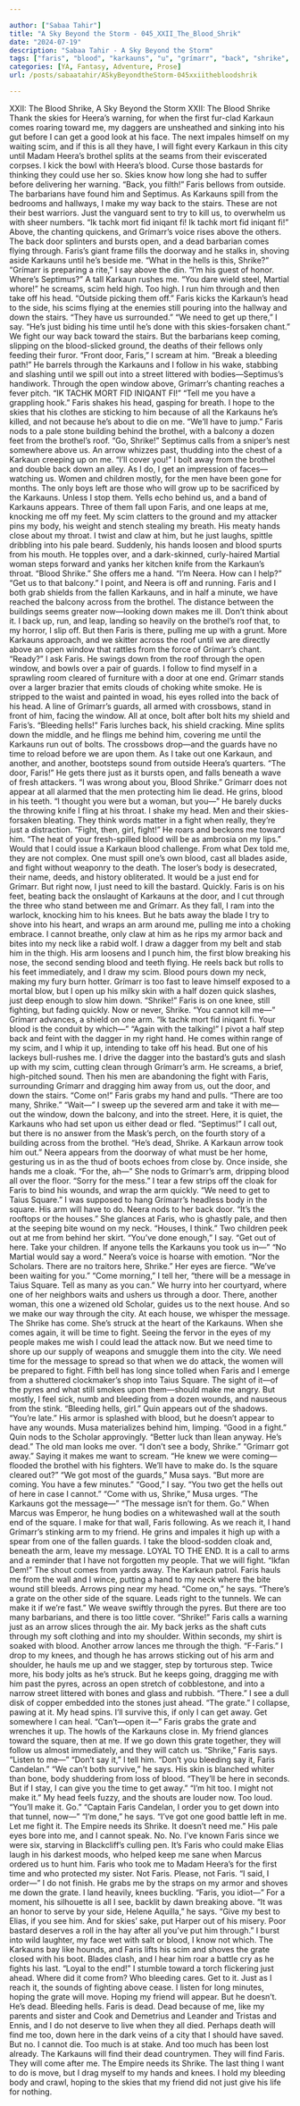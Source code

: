 ```yaml
---

author: ["Sabaa Tahir"]
title: "A Sky Beyond the Storm - 045_XXII_The_Blood_Shrik"
date: "2024-07-19"
description: "Sabaa Tahir - A Sky Beyond the Storm"
tags: ["faris", "blood", "karkauns", "u", "grímarr", "back", "shrike", "get", "say", "come", "fight", "make", "one", "arm", "karkaun", "head", "hand", "brothel", "door", "dead", "need", "bleeding", "body", "scim", "open"]
categories: [YA, Fantasy, Adventure, Prose]
url: /posts/sabaatahir/ASkyBeyondtheStorm-045xxiithebloodshrik

---
```



XXII: The Blood Shrike, A Sky Beyond the Storm
XXII: The Blood Shrike
Thank the skies for Heera’s warning, for when the first fur-clad Karkaun comes roaring toward me, my daggers are unsheathed and sinking into his gut before I can get a good look at his face. The next impales himself on my waiting scim, and if this is all they have, I will fight every Karkaun in this city until Madam Heera’s brothel splits at the seams from their eviscerated corpses.
I kick the bowl with Heera’s blood. Curse those bastards for thinking they could use her so. Skies know how long she had to suffer before delivering her warning.
“Back, you filth!” Faris bellows from outside.
The barbarians have found him and Septimus. As Karkauns spill from the bedrooms and hallways, I make my way back to the stairs. These are not their best warriors. Just the vanguard sent to try to kill us, to overwhelm us with sheer numbers.
“Ik tachk mort fid iniqant fi! Ik tachk mort fid iniqant fi!”
Above, the chanting quickens, and Grímarr’s voice rises above the others.
The back door splinters and bursts open, and a dead barbarian comes flying through. Faris’s giant frame fills the doorway and he stalks in, shoving aside Karkauns until he’s beside me.
“What in the hells is this, Shrike?”
“Grímarr is preparing a rite,” I say above the din. “I’m his guest of honor. Where’s Septimus?”
A tall Karkaun rushes me. “You dare wield steel, Martial whore!” he screams, scim held high. Too high. I run him through and then take off his head.
“Outside picking them off.” Faris kicks the Karkaun’s head to the side, his scims flying at the enemies still pouring into the hallway and down the stairs. “They have us surrounded.”
“We need to get up there,” I say. “He’s just biding his time until he’s done with this skies-forsaken chant.”
We fight our way back toward the stairs. But the barbarians keep coming, slipping on the blood-slicked ground, the deaths of their fellows only feeding their furor.
“Front door, Faris,” I scream at him. “Break a bleeding path!”
He barrels through the Karkauns and I follow in his wake, stabbing and slashing until we spill out into a street littered with bodies—Septimus’s handiwork. Through the open window above, Grímarr’s chanting reaches a fever pitch. “IK TACHK MORT FID INIQANT FI!”
“Tell me you have a grappling hook.”
Faris shakes his head, gasping for breath. I hope to the skies that his clothes are sticking to him because of all the Karkauns he’s killed, and not because he’s about to die on me.
“We’ll have to jump.” Faris nods to a pale stone building behind the brothel, with a balcony a dozen feet from the brothel’s roof.
“Go, Shrike!” Septimus calls from a sniper’s nest somewhere above us. An arrow whizzes past, thudding into the chest of a Karkaun creeping up on me. “I’ll cover you!”
I bolt away from the brothel and double back down an alley. As I do, I get an impression of faces—watching us. Women and children mostly, for the men have been gone for months. The only boys left are those who will grow up to be sacrificed by the Karkauns.
Unless I stop them.
Yells echo behind us, and a band of Karkauns appears. Three of them fall upon Faris, and one leaps at me, knocking me off my feet. My scim clatters to the ground and my attacker pins my body, his weight and stench stealing my breath. His meaty hands close about my throat. I twist and claw at him, but he just laughs, spittle dribbling into his pale beard.
Suddenly, his hands loosen and blood spurts from his mouth. He topples over, and a dark-skinned, curly-haired Martial woman steps forward and yanks her kitchen knife from the Karkaun’s throat.
“Blood Shrike.” She offers me a hand. “I’m Neera. How can I help?”
“Get us to that balcony.” I point, and Neera is off and running.
Faris and I both grab shields from the fallen Karkauns, and in half a minute, we have reached the balcony across from the brothel.
The distance between the buildings seems greater now—looking down makes me ill. Don’t think about it. I back up, run, and leap, landing so heavily on the brothel’s roof that, to my horror, I slip off. But then Faris is there, pulling me up with a grunt. More Karkauns approach, and we skitter across the roof until we are directly above an open window that rattles from the force of Grímarr’s chant.
“Ready?” I ask Faris.
He swings down from the roof through the open window, and bowls over a pair of guards. I follow to find myself in a sprawling room cleared of furniture with a door at one end. Grímarr stands over a larger brazier that emits clouds of choking white smoke. He is stripped to the waist and painted in woad, his eyes rolled into the back of his head.
A line of Grímarr’s guards, all armed with crossbows, stand in front of him, facing the window. All at once, bolt after bolt hits my shield and Faris’s.
“Bleeding hells!” Faris lurches back, his shield cracking. Mine splits down the middle, and he flings me behind him, covering me until the Karkauns run out of bolts.
The crossbows drop—and the guards have no time to reload before we are upon them.
As I take out one Karkaun, and another, and another, bootsteps sound from outside Heera’s quarters.
“The door, Faris!”
He gets there just as it bursts open, and falls beneath a wave of fresh attackers.
“I was wrong about you, Blood Shrike.” Grímarr does not appear at all alarmed that the men protecting him lie dead. He grins, blood in his teeth. “I thought you were but a woman, but you—”
He barely ducks the throwing knife I fling at his throat. I shake my head. Men and their skies-forsaken bleating. They think words matter in a fight when really, they’re just a distraction.
“Fight, then, girl, fight!” He roars and beckons me toward him. “The heat of your fresh-spilled blood will be as ambrosia on my lips.”
Would that I could issue a Karkaun blood challenge. From what Dex told me, they are not complex. One must spill one’s own blood, cast all blades aside, and fight without weaponry to the death. The loser’s body is desecrated, their name, deeds, and history obliterated. It would be a just end for Grímarr.
But right now, I just need to kill the bastard. Quickly.
Faris is on his feet, beating back the onslaught of Karkauns at the door, and I cut through the three who stand between me and Grímarr. As they fall, I ram into the warlock, knocking him to his knees. But he bats away the blade I try to shove into his heart, and wraps an arm around me, pulling me into a choking embrace. I cannot breathe, only claw at him as he rips my armor back and bites into my neck like a rabid wolf.
I draw a dagger from my belt and stab him in the thigh. His arm loosens and I punch him, the first blow breaking his nose, the second sending blood and teeth flying. He reels back but rolls to his feet immediately, and I draw my scim. Blood pours down my neck, making my fury burn hotter.
Grímarr is too fast to leave himself exposed to a mortal blow, but I open up his milky skin with a half dozen quick slashes, just deep enough to slow him down.
“Shrike!” Faris is on one knee, still fighting, but fading quickly. Now or never, Shrike.
“You cannot kill me—” Grímarr advances, a shield on one arm. “Ik tachk mort fid iniqant fi. Your blood is the conduit by which—”
“Again with the talking!” I pivot a half step back and feint with the dagger in my right hand. He comes within range of my scim, and I whip it up, intending to take off his head.
But one of his lackeys bull-rushes me. I drive the dagger into the bastard’s guts and slash up with my scim, cutting clean through Grímarr’s arm.
He screams, a brief, high-pitched sound. Then his men are abandoning the fight with Faris, surrounding Grímarr and dragging him away from us, out the door, and down the stairs.
“Come on!” Faris grabs my hand and pulls. “There are too many, Shrike.”
“Wait—” I sweep up the severed arm and take it with me—out the window, down the balcony, and into the street. Here, it is quiet, the Karkauns who had set upon us either dead or fled.
“Septimus!” I call out, but there is no answer from the Mask’s perch, on the fourth story of a building across from the brothel.
“He’s dead, Shrike. A Karkaun arrow took him out.” Neera appears from the doorway of what must be her home, gesturing us in as the thud of boots echoes from close by. Once inside, she hands me a cloak.
“For the, ah—” She nods to Grímarr’s arm, dripping blood all over the floor.
“Sorry for the mess.” I tear a few strips off the cloak for Faris to bind his wounds, and wrap the arm quickly. “We need to get to Taius Square.”
I was supposed to hang Grímarr’s headless body in the square. His arm will have to do.
Neera nods to her back door. “It’s the rooftops or the houses.” She glances at Faris, who is ghastly pale, and then at the seeping bite wound on my neck. “Houses, I think.”
Two children peek out at me from behind her skirt. “You’ve done enough,” I say. “Get out of here. Take your children. If anyone tells the Karkauns you took us in—”
“No Martial would say a word.” Neera’s voice is hoarse with emotion. “Nor the Scholars. There are no traitors here, Shrike.” Her eyes are fierce. “We’ve been waiting for you.”
“Come morning,” I tell her, “there will be a message in Taius Square. Tell as many as you can.”
We hurry into her courtyard, where one of her neighbors waits and ushers us through a door. There, another woman, this one a wizened old Scholar, guides us to the next house. And so we make our way through the city. At each house, we whisper the message.
The Shrike has come. She’s struck at the heart of the Karkauns. When she comes again, it will be time to fight.
Seeing the fervor in the eyes of my people makes me wish I could lead the attack now. But we need time to shore up our supply of weapons and smuggle them into the city. We need time for the message to spread so that when we do attack, the women will be prepared to fight.
Fifth bell has long since tolled when Faris and I emerge from a shuttered clockmaker’s shop into Taius Square. The sight of it—of the pyres and what still smokes upon them—should make me angry. But mostly, I feel sick, numb and bleeding from a dozen wounds, and nauseous from the stink.
“Bleeding hells, girl.” Quin appears out of the shadows. “You’re late.” His armor is splashed with blood, but he doesn’t appear to have any wounds. Musa materializes behind him, limping.
“Good in a fight.” Quin nods to the Scholar approvingly. “Better luck than Ilean anyway. He’s dead.” The old man looks me over. “I don’t see a body, Shrike.”
“Grímarr got away.” Saying it makes me want to scream. “He knew we were coming—flooded the brothel with his fighters. We’ll have to make do. Is the square cleared out?”
“We got most of the guards,” Musa says. “But more are coming. You have a few minutes.”
“Good,” I say. “You two get the hells out of here in case I cannot.”
“Come with us, Shrike,” Musa urges. “The Karkauns got the message—”
“The message isn’t for them. Go.”
When Marcus was Emperor, he hung bodies on a whitewashed wall at the south end of the square. I make for that wall, Faris following. As we reach it, I hand Grímarr’s stinking arm to my friend. He grins and impales it high up with a spear from one of the fallen guards. I take the blood-sodden cloak and, beneath the arm, leave my message. LOYAL TO THE END. It is a call to arms and a reminder that I have not forgotten my people. That we will fight.
“Ikfan Dem!”
The shout comes from yards away. The Karkaun patrol.
Faris hauls me from the wall and I wince, putting a hand to my neck where the bite wound still bleeds. Arrows ping near my head.
“Come on,” he says. “There’s a grate on the other side of the square. Leads right to the tunnels. We can make it if we’re fast.”
We weave swiftly through the pyres. But there are too many barbarians, and there is too little cover.
“Shrike!” Faris calls a warning just as an arrow slices through the air. My back jerks as the shaft cuts through my soft clothing and into my shoulder. Within seconds, my shirt is soaked with blood. Another arrow lances me through the thigh.
“F-Faris.” I drop to my knees, and though he has arrows sticking out of his arm and shoulder, he hauls me up and we stagger, step by torturous step. Twice more, his body jolts as he’s struck. But he keeps going, dragging me with him past the pyres, across an open stretch of cobblestone, and into a narrow street littered with bones and glass and rubbish.
“There.” I see a dull disk of copper embedded into the stones just ahead. “The grate.” I collapse, pawing at it. My head spins. I’ll survive this, if only I can get away. Get somewhere I can heal.
“Can’t—open it—”
Faris grabs the grate and wrenches it up. The howls of the Karkauns close in.
My friend glances toward the square, then at me. If we go down this grate together, they will follow us almost immediately, and they will catch us.
“Shrike,” Faris says. “Listen to me—”
“Don’t say it,” I tell him. “Don’t you bleeding say it, Faris Candelan.”
“We can’t both survive,” he says. His skin is blanched whiter than bone, body shuddering from loss of blood. “They’ll be here in seconds. But if I stay, I can give you the time to get away.”
“I’m hit too. I might not make it.” My head feels fuzzy, and the shouts are louder now. Too loud.
“You’ll make it. Go.”
“Captain Faris Candelan, I order you to get down into that tunnel, now—”
“I’m done,” he says. “I’ve got one good battle left in me. Let me fight it. The Empire needs its Shrike. It doesn’t need me.” His pale eyes bore into me, and I cannot speak.
No. No. I’ve known Faris since we were six, starving in Blackcliff’s culling pen. It’s Faris who could make Elias laugh in his darkest moods, who helped keep me sane when Marcus ordered us to hunt him. Faris who took me to Madam Heera’s for the first time and who protected my sister. Not Faris. Please, not Faris.
“I said, I order—” I do not finish. He grabs me by the straps on my armor and shoves me down the grate. I land heavily, knees buckling.
“Faris, you idiot—”
For a moment, his silhouette is all I see, backlit by dawn breaking above.
“It was an honor to serve by your side, Helene Aquilla,” he says. “Give my best to Elias, if you see him. And for skies’ sake, put Harper out of his misery. Poor bastard deserves a roll in the hay after all you’ve put him through.”
I burst into wild laughter, my face wet with salt or blood, I know not which. The Karkauns bay like hounds, and Faris lifts his scim and shoves the grate closed with his boot. Blades clash, and I hear him roar a battle cry as he fights his last.
“Loyal to the end!”
I stumble toward a torch flickering just ahead. Where did it come from? Who bleeding cares. Get to it. Just as I reach it, the sounds of fighting above cease. I listen for long minutes, hoping the grate will move. Hoping my friend will appear.
But he doesn’t.
He’s dead. Bleeding hells. Faris is dead. Dead because of me, like my parents and sister and Cook and Demetrius and Leander and Tristas and Ennis, and I do not deserve to live when they all died.
Perhaps death will find me too, down here in the dark veins of a city that I should have saved.
But no. I cannot die. Too much is at stake. And too much has been lost already. The Karkauns will find their dead countrymen. They will find Faris. They will come after me.
The Empire needs its Shrike. The last thing I want to do is move, but I drag myself to my hands and knees. I hold my bleeding body and crawl, hoping to the skies that my friend did not just give his life for nothing.

